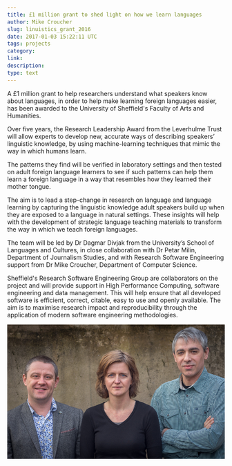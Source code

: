 ```yaml
---
title: £1 million grant to shed light on how we learn languages
author: Mike Croucher
slug: linuistics_grant_2016
date: 2017-01-03 15:22:11 UTC
tags: projects
category:
link:
description:
type: text
---
```


A £1 million grant to help researchers understand what speakers know about languages, in order to help make learning foreign languages easier, has been awarded to the University of Sheffield's Faculty of Arts and Humanities.  

Over five years, the Research Leadership Award from the Leverhulme Trust will allow experts to develop new, accurate ways of describing speakers’ linguistic knowledge, by using machine-learning techniques that mimic the way in which humans learn.

The patterns they find will be verified in laboratory settings and then tested on adult foreign language learners to see if such patterns can help them learn a foreign language in a way that resembles how they learned their mother tongue.

The aim is to lead a step-change in research on language and language learning by capturing the linguistic knowledge adult speakers build up when they are exposed to a language in natural settings. These insights will help with the development of strategic language teaching materials to transform the way in which we teach foreign languages.

The team will be led by Dr Dagmar Divjak from the University’s School of Languages and Cultures, in close collaboration with Dr Petar Milin, Department of Journalism Studies, and with Research Software Engineering support from Dr Mike Croucher, Department of Computer Science.

Sheffield's Research Software Engineering Group are collaborators on the project and will provide support in High Performance Computing, software engineering and data management. This will help ensure that all developed software is efficient, correct, citable, easy to use and openly available. The aim is to maximise research impact and reproducibility through the application of modern software engineering methodologies.

![The out of our minds team](/assets/images/DSC03577.jpg)
